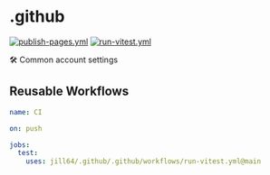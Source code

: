 <!----- BEGIN GHOST DOCS HEADER ----->

# .github

<!----- BEGIN GHOST DOCS BADGES -----><a href="https://github.com/jill64/.github/actions/workflows/publish-pages.yml"><img src="https://github.com/jill64/.github/actions/workflows/publish-pages.yml/badge.svg" alt="publish-pages.yml" /></a> <a href="https://github.com/jill64/.github/actions/workflows/run-vitest.yml"><img src="https://github.com/jill64/.github/actions/workflows/run-vitest.yml/badge.svg" alt="run-vitest.yml" /></a><!----- END GHOST DOCS BADGES ----->

🛠️ Common account settings

<!----- END GHOST DOCS HEADER ----->

## Reusable Workflows

```yml
name: CI

on: push

jobs:
  test:
    uses: jill64/.github/.github/workflows/run-vitest.yml@main
```

